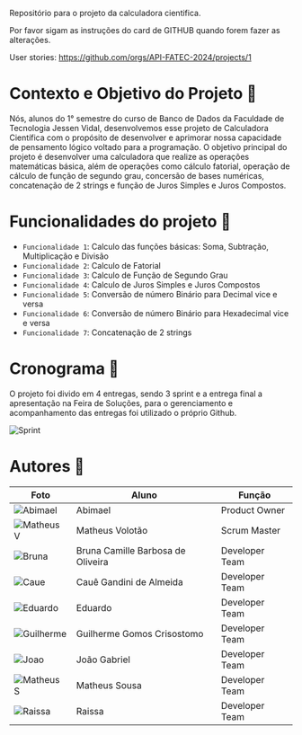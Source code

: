 Repositório para o projeto da calculadora cientifica. 


Por favor sigam as instruções do card de GITHUB quando forem fazer as alterações.


User stories: 
https://github.com/orgs/API-FATEC-2024/projects/1

# Contexto e Objetivo do Projeto 🎯

Nós, alunos do 1° semestre do curso de Banco de Dados da Faculdade de Tecnologia Jessen Vidal, desenvolvemos esse projeto de Calculadora Científica com o propósito de desenvolver e aprimorar nossa capacidade de pensamento lógico voltado para a programação. O objetivo principal do projeto é desenvolver uma calculadora que realize as operações matemáticas básica, além de operações como cálculo fatorial, operação de cálculo de função de segundo grau, concersão de bases numéricas, concatenação de 2 strings e função de Juros Simples e Juros Compostos. 

# Funcionalidades do projeto 🔨

- `Funcionalidade 1`: Calculo das funções básicas: Soma, Subtração, Multiplicação e Divisão
- `Funcionalidade 2`: Calculo de Fatorial
- `Funcionalidade 3`: Calculo de Função de Segundo Grau
- `Funcionalidade 4`: Calculo de Juros Simples e Juros Compostos
- `Funcionalidade 5`: Conversão de número Binário para Decimal vice e versa
- `Funcionalidade 6`: Conversão de número Binário para Hexadecimal vice e versa
- `Funcionalidade 7`: Concatenação de 2 strings

# Cronograma 📅 

O projeto foi divido em 4 entregas, sendo 3 sprint e a entrega final a apresentação na Feira de Soluções, para o gerenciamento e acompanhamento das entregas foi utilizado o próprio Github.

![Sprint](Documentacao/images/Sprint.png)

# Autores 📃
| Foto | Aluno | Função                                                                                                  |
|-|-|-|
| ![Abimael](https://github.com/API-FATEC-2024/Calculadora_Cientifica/blob/main/Documentacao/images/Abimael%20Foto.jpg) | Abimael | Product Owner |
| ![Matheus V](https://github.com/API-FATEC-2024/Calculadora_Cientifica/blob/main/Documentacao/images/Matheus%20Volotao%20Foto.jpg) | Matheus Volotão | Scrum Master |
| ![Bruna](https://github.com/API-FATEC-2024/Calculadora_Cientifica/blob/main/Documentacao/images/Bruna%20Foto.jpg) | Bruna Camille Barbosa de Oliveira | Developer Team |
| ![Caue](https://github.com/API-FATEC-2024/Calculadora_Cientifica/blob/main/Documentacao/images/Caue%20Foto.jpg) | Cauê Gandini de Almeida | Developer Team |
| ![Eduardo](https://github.com/API-FATEC-2024/Calculadora_Cientifica/blob/main/Documentacao/images/Eduardo%20Foto.jpg) | Eduardo | Developer Team |
| ![Guilherme](https://github.com/API-FATEC-2024/Calculadora_Cientifica/blob/main/Documentacao/images/Guilherme%20Foto.jpg) | Guilherme Gomos Crisostomo | Developer Team |
| ![Joao](https://github.com/API-FATEC-2024/Calculadora_Cientifica/blob/main/Documentacao/images/Joao%20Foto.jpg) | João Gabriel | Developer Team | 
| ![Matheus S](https://github.com/API-FATEC-2024/Calculadora_Cientifica/blob/main/Documentacao/images/Matheus%20Souza%20Foto.jpg) | Matheus Sousa | Developer Team |
| ![Raissa](https://github.com/API-FATEC-2024/Calculadora_Cientifica/blob/main/Documentacao/images/Raissa%20Foto.jpg) | Raissa | Developer Team |
